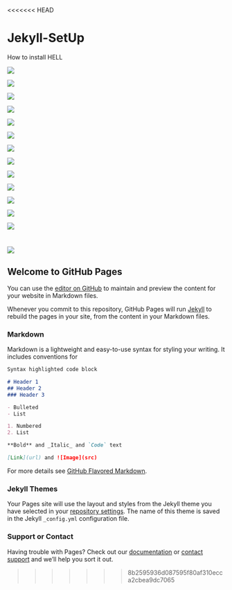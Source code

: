 <<<<<<< HEAD
# Jekyll-SetUp

How to install HELL

![](image/README/1627521615325.png)

![](image/README/1627521626820.png)

![](image/README/1627521639175.png)

![](image/README/1627521646168.png)

![](image/README/1627521653654.png)

![](image/README/1627521663890.png)

![](image/README/1627521672146.png)

![](image/README/1627521678881.png)

![](image/README/1627521686401.png)

![](image/README/1627521692465.png)

![](image/README/1627521699267.png)

![](image/README/1627521705623.png)

![](image/README/1627521711445.png)

![](image/README/1627521718128.png)
=======
## Welcome to GitHub Pages

You can use the [editor on GitHub](https://github.com/OleHochbruegge/Jekyll-SetUp/edit/master/README.md) to maintain and preview the content for your website in Markdown files.

Whenever you commit to this repository, GitHub Pages will run [Jekyll](https://jekyllrb.com/) to rebuild the pages in your site, from the content in your Markdown files.

### Markdown

Markdown is a lightweight and easy-to-use syntax for styling your writing. It includes conventions for

```markdown
Syntax highlighted code block

# Header 1
## Header 2
### Header 3

- Bulleted
- List

1. Numbered
2. List

**Bold** and _Italic_ and `Code` text

[Link](url) and ![Image](src)
```

For more details see [GitHub Flavored Markdown](https://guides.github.com/features/mastering-markdown/).

### Jekyll Themes

Your Pages site will use the layout and styles from the Jekyll theme you have selected in your [repository settings](https://github.com/OleHochbruegge/Jekyll-SetUp/settings/pages). The name of this theme is saved in the Jekyll `_config.yml` configuration file.

### Support or Contact

Having trouble with Pages? Check out our [documentation](https://docs.github.com/categories/github-pages-basics/) or [contact support](https://support.github.com/contact) and we’ll help you sort it out.
>>>>>>> 8b2595936d087595f80af310ecca2cbea9dc7065

